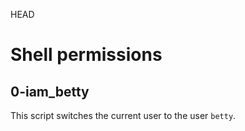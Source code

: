  HEAD
# Shell permissions

## 0-iam_betty

This script switches the current user to the user `betty`.
